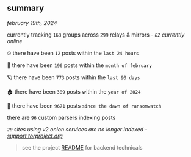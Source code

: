 
## summary
_february 19th, 2024_

currently tracking `163` groups across `299` relays & mirrors - _`82` currently online_

⏲ there have been `12` posts within the `last 24 hours`

🦈 there have been `196` posts within the `month of february`

🪐 there have been `773` posts within the `last 90 days`

🏚 there have been `389` posts within the `year of 2024`

🦕 there have been `9671` posts `since the dawn of ransomwatch`

there are `96` custom parsers indexing posts

_`20` sites using v2 onion services are no longer indexed - [support.torproject.org](https://support.torproject.org/onionservices/v2-deprecation/)_

> see the project [README](https://github.com/joshhighet/ransomwatch#ransomwatch--) for backend technicals
